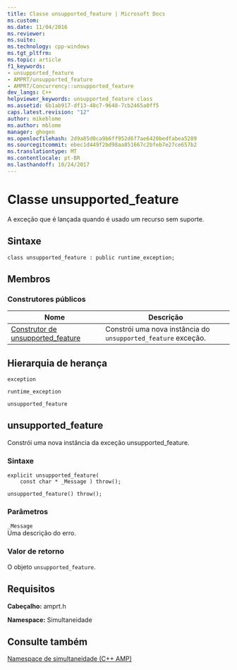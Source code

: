 ```yaml
---
title: Classe unsupported_feature | Microsoft Docs
ms.custom: 
ms.date: 11/04/2016
ms.reviewer: 
ms.suite: 
ms.technology: cpp-windows
ms.tgt_pltfrm: 
ms.topic: article
f1_keywords:
- unsupported_feature
- AMPRT/unsupported_feature
- AMPRT/Concurrency::unsupported_feature
dev_langs: C++
helpviewer_keywords: unsupported_feature class
ms.assetid: 6b1ab917-df13-48c7-9648-7cb2465a0ff5
caps.latest.revision: "12"
author: mikeblome
ms.author: mblome
manager: ghogen
ms.openlocfilehash: 2d9a85d0ca9b6ff952d6f7ae6420bedfabea5289
ms.sourcegitcommit: ebec1d449f2bd98aa851667c2bfeb7e27ce657b2
ms.translationtype: MT
ms.contentlocale: pt-BR
ms.lasthandoff: 10/24/2017
---
```

# <a name="unsupportedfeature-class"></a>Classe unsupported_feature
A exceção que é lançada quando é usado um recurso sem suporte.  
  
## <a name="syntax"></a>Sintaxe  
  
```  
class unsupported_feature : public runtime_exception;  
```  
  
## <a name="members"></a>Membros  
  
### <a name="public-constructors"></a>Construtores públicos  
  
|Nome|Descrição|  
|----------|-----------------|  
|[Construtor de unsupported_feature](#ctor)|Constrói uma nova instância do `unsupported_feature` exceção.|  

  
## <a name="inheritance-hierarchy"></a>Hierarquia de herança  
 `exception`  
  
 `runtime_exception`  
  
 `unsupported_feature`  
  
## <a name="unsupported_feature__ctor"></a>unsupported_feature 

  Constrói uma nova instância da exceção unsupported_feature.  
  
### <a name="syntax"></a>Sintaxe  
  
```  
explicit unsupported_feature(  
    const char * _Message ) throw();  
  
unsupported_feature() throw();  
```  
  
### <a name="parameters"></a>Parâmetros  
 `_Message`  
 Uma descrição do erro.  
  
### <a name="return-value"></a>Valor de retorno  
 O objeto `unsupported_feature`.  
  
## <a name="requirements"></a>Requisitos  
 **Cabeçalho:** amprt.h  
  
 **Namespace:** Simultaneidade  
  
## <a name="see-also"></a>Consulte também  
 [Namespace de simultaneidade (C++ AMP)](concurrency-namespace-cpp-amp.md)
